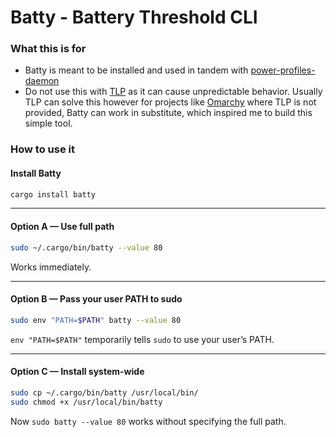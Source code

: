 # Batty - Battery Threshold CLI

### What this is for
- Batty is meant to be installed and used in tandem with [power-profiles-daemon](https://gitlab.freedesktop.org/upower/power-profiles-daemon)
- Do not use this with [TLP](https://github.com/linrunner/TLP) as it can cause unpredictable behavior. Usually TLP can solve this however for projects like [Omarchy](https://github.com/basecamp/omarchy) where TLP is not provided, Batty can work in substitute, which inspired me to build this simple tool.

### How to use it

#### Install Batty

```bash
cargo install batty
```
---

#### Option A — Use full path

```bash
sudo ~/.cargo/bin/batty --value 80
```

Works immediately.

---

#### Option B — Pass your user PATH to sudo

```bash
sudo env "PATH=$PATH" batty --value 80
```

`env "PATH=$PATH"` temporarily tells `sudo` to use your user’s PATH.

---

#### Option C — Install system-wide

```bash
sudo cp ~/.cargo/bin/batty /usr/local/bin/
sudo chmod +x /usr/local/bin/batty
```

Now `sudo batty --value 80` works without specifying the full path.
